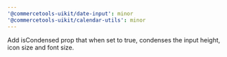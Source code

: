```yaml
---
'@commercetools-uikit/date-input': minor
'@commercetools-uikit/calendar-utils': minor
---
```


Add isCondensed prop that when set to true, condenses the input height, icon size and font size.
